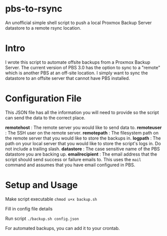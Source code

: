 # pbs-to-rsync
An unofficial simple shell script to push a local Proxmox Backup Server datastore to a remote rsync location.

# Intro
I wrote this script to automate offsite backups from a Proxmox Backup Server. The current version of PBS 3.0 has 
the option to sync to a "remote" which is another PBS at an off-site location. I simply want to sync the datastore
to an offsite server that cannot have PBS installed. 

# Configuration File
This JSON file has all the information you will need to provide so the script can send the data to the correct place.

**remotehost**     : The remote server you would like to send data to.
**remoteuser**     : The SSH user on the remote server.
**remotepath**     : The filesystem path on the remote server that you would like to store the backups in.
**logpath**        : The path on your local server that you would like to store the script's logs in. Do not include a trailing slash.
**datastore**      : The case sensitive name of the PBS datastore you are backing up.
**emailrecipient** : The email address that the script should send success or failure emails to. This uses the ```mail``` command and assumes
                     that you have email configured in PBS.

# Setup and Usage
Make script executable
```chmod u+x backup.sh```

Fill in config file details

Run script
```./backup.sh config.json```

For automated backups, you can add it to your crontab.